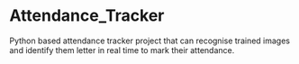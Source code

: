 # Attendance_Tracker
Python based attendance tracker project that can recognise trained images and identify them letter in real time to mark their attendance.
